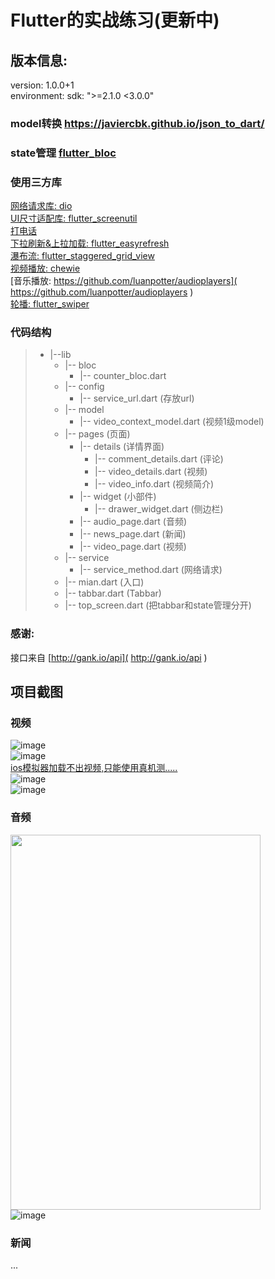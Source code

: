 # Flutter的实战练习(更新中)


## 版本信息:
  version: 1.0.0+1   <br/>
  environment:   sdk: ">=2.1.0 <3.0.0"  <br/>

### model转换  [https://javiercbk.github.io/json_to_dart/ ]( https://javiercbk.github.io/json_to_dart/  )  <br/>
### state管理  [flutter_bloc ]( https://github.com/felangel/bloc/tree/master/packages/flutter_bloc  )  <br/>


### 使用三方库
 [网络请求库: dio]( https://github.com/flutterchina/dio )  <br/>
 [UI尺寸适配库: flutter_screenutil]( https://github.com/OpenFlutter/flutter_screenutil )  <br/>
 [ 打电话 ]( https://github.com/flutter/plugins/tree/master/packages/url_launcher ) <br/>
 [下拉刷新&上拉加载: flutter_easyrefresh]( https://github.com/xuelongqy/flutter_easyrefresh )  <br/>
 [瀑布流: flutter_staggered_grid_view]( https://github.com/letsar/flutter_staggered_grid_view )  <br/>
 [视频播放: chewie]( https://github.com/brianegan/chewie )  <br/>
 [音乐播放: https://github.com/luanpotter/audioplayers]( https://github.com/luanpotter/audioplayers )  <br/>
 [轮播: flutter_swiper]( https://github.com/best-flutter/flutter_swiper )  <br/>


 
 ### 代码结构
>- |--lib
>    - |-- bloc 
>      - |-- counter_bloc.dart 
>    - |-- config 
>      - |-- service_url.dart (存放url)
>    - |-- model 
>      - |-- video_context_model.dart (视频1级model)
>    - |-- pages (页面)
>      - |-- details  (详情界面)
>        - |-- comment_details.dart (评论)
>        - |-- video_details.dart (视频)
>        - |-- video_info.dart (视频简介)
>      - |-- widget  (小部件)
>        - |-- drawer_widget.dart (侧边栏)
>      - |-- audio_page.dart  (音频)
>      - |-- news_page.dart  (新闻)
>      - |-- video_page.dart  (视频)
>    - |-- service 
>      - |-- service_method.dart (网络请求)
>    - |-- mian.dart  (入口) 
>    - |-- tabbar.dart  (Tabbar) 
>    - |-- top_screen.dart  (把tabbar和state管理分开) 

### 感谢: 
接口来自   [http://gank.io/api]( http://gank.io/api )  <br/>


## 项目截图
### 视频
![image](https://github.com/pheromone/flutter_video_audio_news/blob/master/video.png) <br/>
![image](https://github.com/pheromone/flutter_video_audio_news/blob/master/%E4%BE%A7%E8%BE%B9%E6%A0%8F.png) <br/>
[ios模拟器加载不出视频,只能使用真机测.....]( https://github.com/flutter/flutter/issues/14647 )  <br/>
![image](https://github.com/pheromone/flutter_video_audio_news/blob/master/video_info.png) <br/>
![image](https://github.com/pheromone/flutter_video_audio_news/blob/master/video_comment.png) <br/>


### 音频
<img src="https://github.com/pheromone/flutter_video_audio_news/blob/master/audio.gif" width = "400" height = "600"   />   <br/>
![image](https://github.com/pheromone/flutter_video_audio_news/blob/master/audio.png) <br/>
###  新闻
...
